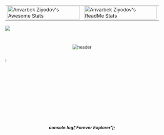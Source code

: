 <table>
  <tr>
    <td style="width: 50%">
      <img src="https://awesome-github-stats.azurewebsites.net/user-stats/Mr-Perfectuz?cardType=github&theme=tokyonight&preferLogin=false" alt="Anvarbek Ziyodov's Awesome Stats" width="100%">
    </td>
    <td style="width: 50%">
      <img src="https://github-readme-streak-stats.herokuapp.com?user=Mr-Perfectuz&theme=dark" alt="Anvarbek Ziyodov's ReadMe Stats" width="100%">
    </td>
  </tr>
</table>   
                      
![](https://github-readme-activity-graph.vercel.app/graph?username=Mr-Perfectuz&bg_color=1a1b27&color=aa82d9&line=628edb&point=64bfaf&area=true&hide_border=true)
  


<!-- [website]: https://ZiyodovAnvar.com -->
[Facebook]: https://www.facebook.com/anvarbekziyodov
[twitter]: https://twitter.com/ZiyodovAnvar?s=09
[youtube]: https://www.youtube.com/channel/UCufG1d0wiW9CRcHG34nHnlg?view_as=subscriber
[instagram]: https://www.instagram.com/anvarbek_ziyodov
[linkedin]:  https://www.linkedin.com/in/anvarbekziyodov

<br />


<p align="center">
</p>
<p align="center">
  <img src="header.png" alt="header"/>
</p>
<br>
<img align="center" width="5%" src="https://dev-to-uploads.s3.amazonaws.com/i/6mlc1xjw8c5i762zgq0i.gif" alt="header"/>
<h5 align="center">console.log('Forever Explorer');</h5>
  
